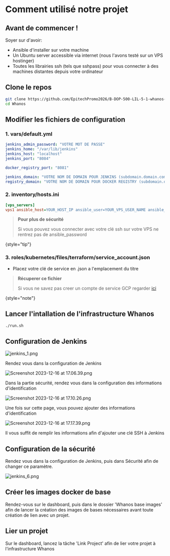 # Comment utilisé notre projet

## Avant de commencer !

Soyer sur d'avoir:
- Ansible d'installer sur votre machine
- Un Ubuntu server accessible via internet (nous l'avons testé sur un VPS hostinger)
- Toutes les librairies ssh (tels que sshpass) pour vous connecter à des machines distantes depuis votre ordinateur

## Clone le repos
```bash
git clone https://github.com/EpitechPromo2026/B-DOP-500-LIL-5-1-whanos-benjamin.goussard.git Whanos
cd Whanos
```

## Modifier les fichiers de configuration

### 1. vars/default.yml
```yaml
jenkins_admin_password: "VOTRE MOT DE PASSE"
jenkins_home: "/var/lib/jenkins"
jenkins_host: "localhost"
jenkins_port: "8084"

docker_registry_port: "8081"

jenkins_domain: "VOTRE NOM DE DOMAIN POUR JENKINS (subdomain.domain.com)"
registry_domain: "VOTRE NOM DE DOMAIN POUR DOCKER REGISTRY (subdomain.domain.com)"
```

### 2. inventory/hosts.ini
```Ini
[vps_servers]
vps1 ansible_host=YOUR_HOST_IP ansible_user=YOUR_VPS_USER_NAME ansible_password=YOUR_VPS_USER_PASSWORD
```
> **Pour plus de sécurité**
>
> Si vous pouvez vous connecter avec votre clé ssh sur votre VPS ne rentrez pas de ansible_password
>
{style="tip"}

### 3. roles/kubernetes/files/terraform/service_account.json
- Placez votre clé de service en .json a l'emplacement du titre
> **Récuperer ce fichier**
>
> Si vous ne savez pas creer un compte de service GCP regarder [ici](find-gcp-files.md)
>
{style="note"}



## Lancer l'intallation de l'infrastructure Whanos

```bash
./run.sh
```

## Configuration de Jenkins

![jenkins_1.png](jenkins_1.png)

Rendez vous dans la configuration de Jenkins

![Screenshot 2023-12-16 at 17.06.39.png](jenkins_2.png)

Dans la partie sécurité, rendez vous dans la configuration des informations d'identification

![Screenshot 2023-12-16 at 17.10.26.png](jenkins_4.png)

Une fois sur cette page, vous pouvez ajouter des informations d'identification

![Screenshot 2023-12-16 at 17.17.39.png](jenkins_5.png)

Il vous suffit de remplir les informations afin d'ajouter une clé SSH à Jenkins

## Configuration de la sécurité

Rendez vous dans la configuration de Jenkins, puis dans Sécurité afin de changer ce paramètre.

![jenkins_6.png](jenkins_6.png)

## Créer les images docker de base

Rendez-vous sur le dashboard, puis dans le dossier 'Whanos base images' afin de lancer la création des images de bases nécessaires avant toute création de lien avec un projet.

## Lier un projet

Sur le dashboard, lancez la tâche 'Link Project' afin de lier votre projet à l'infrastructure Whanos
